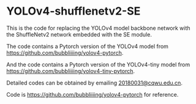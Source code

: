 # YOLOv4-shufflenetv2-SE
This is the code for replacing the YOLOv4 model backbone network with the ShuffleNetv2 network embedded with the SE module.

The code contains a Pytorch version of the YOLOv4 model from https://github.com/bubbliiiing/yolov4-pytorch.

And the code contains a Pytorch version of the YOLOv4-tiny model from https://github.com/bubbliiiing/yolov4-tiny-pytorch.

Detailed codes can be obtained by emailing 20180031@cqwu.edu.cn.

Code is https://github.com/bubbliiiing/yolov4-pytorch for reference.

